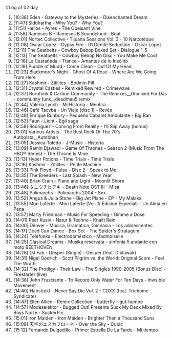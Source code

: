 #Log of 02 day

1. [10:38] Eden - Gateway to the Mysteries - Disenchanted Dream
1. [11:47] Siddhartha - Why You? - Why You?
1. [11:51] Helios - Ayres - The Obeisant Vine
1. [11:58] Rameses B - Rameses B Soundcloud - Boat
1. [12:01] Nortec Collective - Tijuana Sessions Vol. 3 - 10 Narcotéque
1. [12:08] Oscar Lopez - Gypsy Fire - 01.Gentle Seduction - Oscar Lopez
1. [12:11] The Seatbelts - Cowboy Bebop Boxed Set - Dialogue 1-5
1. [12:13] The Seatbelts - Cowboy Bebop No Disc - You Make Me Cool
1. [12:16] La Castañeda - Trance - Amantes de lo Insólito
1. [12:19] Puddle of Mudd - Come Clean - Out Of My Head
1. [12:23] Blackmore's Night - Ghost Of A Rose - Where Are We Going From Here
1. [12:27] Kashmir - Zitilites - Bodmin Pill
1. [12:31] Crystal Castles - Remixed Rewired - Crimewave
1. [12:37] Burufunk & Carbon Community - The Remixes__Unmixed For DJs - community funk__deadmau5 remix
1. [12:44] Valeria Lynch - Mi Historia - Mentira
1. [12:46] Café Tacvba - Un Viaje (disc 1) - Revés
1. [12:48] Enrique Bunbury - Pequeño Cabaret Ambulante - Big Ban
1. [12:53] Faun - Licht - Egil saga
1. [12:58] Rodriguez - Coming From Reality - I'll Slip Away (bonus)
1. [13:01] Various Artists - The Best Rock Of The 70's - Autopista__Autobhan
1. [13:05] Jessica Toledo - J-Music - Historia
1. [13:09] Ramin Djawadi - Game Of Thrones - Season 2 (Music From The HBO® Series) - The Throne Is Mine
1. [13:13] Hyper Potions - Time Trials - Time Trials
1. [13:16] Kashmir - Zitilites - Petite Machine
1. [13:33] Pink Floyd - Pulse - Disc 2 - Speak to Me
1. [13:35] The Breeders - Last Splash - New Year
1. [13:40] Brian Crain - Piano and Light - Moonlit Shore
1. [13:46] タニウチヒデキ - Death Note OST III - Misa
1. [13:48] Polimarchs - Polimarchs 2004 - Sex
1. [13:52] Angus & Julia Stone - Big Jet Plane - EP - My Malakai
1. [13:55] Mon Laferte - Mon Laferte (Vol. 1/ Edicion Especial) - Un Alma en Pena
1. [13:57] Marty Friedman - Music For Speeding - Gimme a Dose
1. [14:01] Peer Kusiv - Natur & Techno - Knallt Rein
1. [14:06] Dënver - Música, Gramática, Gimnasia - Los adolescentes
1. [14:17] Dead Can Dance - Box Set - The Spider's Stratagem
1. [14:24] Telefunka - Electrodoméstico - Madmoiselle
1. [14:25] Clasical Dreams - Musika reservata - sinfonia 5 andante con moto BEETHOVEN
1. [14:28] DJ Fab - Desper (Single) - Desper (feat. Diblawak)
1. [14:31] Nigel Godrich - Scott Pilgrim vs. the World: Original Score - Feel The Wrath
1. [14:32] The Prodigy - Their Law - The Singles 1990-2005 (Bonus Disc) - Firestarter (live)
1. [14:38] John Frusciante - To Record Only Water For Ten Days - Invisible Movement
1. [14:40] Habstrakt - Never Say Die Vol. 2 - CDXX (feat. Trichome Syndicate)
1. [14:47] Ellen Allien - Remix Collection - butterfly - gut-humpe
1. [14:57] Modeselektor - Bugged Out! Presents Suck My Deck Mixed By Boys Noize - SuckerPin
1. [15:01] Iron Maiden - Iron Maiden - Brighter Than a Thousand Suns
1. [15:09] 天空のエスカフローネ - Over the Sky - Cubic
1. [15:12] Fernando Delgadillo - Primer Estrella De La Tarde - Mi tiempo
